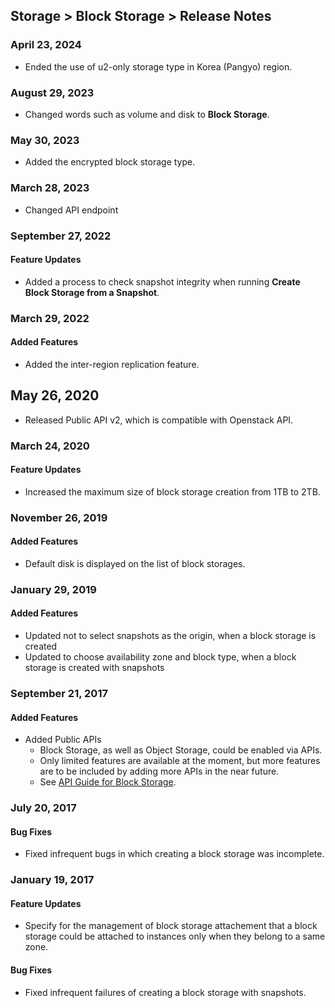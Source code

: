 ## Storage > Block Storage > Release Notes
### April 23, 2024

* Ended the use of u2-only storage type in Korea (Pangyo) region.
  
### August 29, 2023

* Changed words such as volume and disk to **Block Storage**.

### May 30, 2023

* Added the encrypted block storage type.

### March 28, 2023

* Changed API endpoint

### September 27, 2022

#### Feature Updates

* Added a process to check snapshot integrity when running **Create Block Storage from a Snapshot**.

### March 29, 2022

#### Added Features

* Added the inter-region replication feature.

## May 26, 2020

* Released Public API v2, which is compatible with Openstack API. 

### March 24, 2020

#### Feature Updates

* Increased the maximum size of block storage creation from 1TB to 2TB.

### November 26, 2019

#### Added Features

* Default disk is displayed on the list of block storages.


### January 29, 2019

#### Added Features 

* Updated not to select snapshots as the origin, when a block storage is created
* Updated to choose availability zone and block type, when a block storage is created with snapshots


### September 21, 2017

#### Added Features

* Added Public APIs 
    * Block Storage, as well as Object Storage, could be enabled via APIs.  
    * Only limited features are available at the moment, but more features are to be included by adding more APIs in the near future.  
    * See [API Guide for Block Storage](/Storage/Block%20Storage/en/api-guide/).



### July 20, 2017

#### Bug Fixes 

* Fixed infrequent bugs in which creating a block storage was incomplete.  



### January 19, 2017

#### Feature Updates 

* Specify for the management of block storage attachement that a block storage could be attached to instances only when they belong to a same zone. 

#### Bug Fixes 

* Fixed infrequent failures of creating a block storage with snapshots. 

